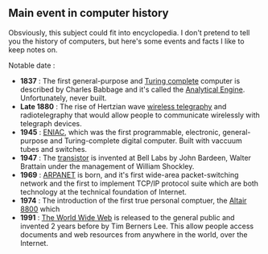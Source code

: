## Main event in computer history
Obsviously, this subject could fit into encyclopedia. I don't pretend to tell you the history of computers, but here's some events and facts I like to keep notes on. 

Notable date :
- **1837** : The first general-purpose and [Turing complete](Create%20a%20programming%20language.md#Turing%20completeness) computer is described by Charles Babbage and it's called the [Analytical Engine](https://en.wikipedia.org/wiki/Analytical_Engine). Unfortunately, never built.  
- **Late 1880** : The rise of Hertzian wave [wireless telegraphy](https://en.wikipedia.org/wiki/Telegraphy#Wireless_telegraphy) and radiotelegraphy that would allow people to communicate wirelessly with telegraph devices.
- **1945** : [ENIAC](https://en.wikipedia.org/wiki/ENIAC), which was the first programmable, electronic, general-purpose and Turing-complete digital computer. Built with vaccuum tubes and switches. 
- **1947** : The [transistor](https://en.wikipedia.org/wiki/Transistor) is invented at Bell Labs by John Bardeen, Walter Brattain under the management of William Shockley. 
- **1969** : [ARPANET](https://en.wikipedia.org/wiki/ARPANET) is born, and it's first wide-area packet-switching network and the first to implement TCP/IP protocol suite which are both technology at the technical foundation of Internet.
- **1974** : The introduction of the first true personal comptuer, the [Altair 8800](https://en.wikipedia.org/wiki/Altair_8800) which 
- **1991** : [The World Wide Web](https://en.wikipedia.org/wiki/World_Wide_Web) is released to the general public and invented 2 years before by Tim Berners Lee. This allow people access documents and web resources from anywhere in the world, over the Internet. 